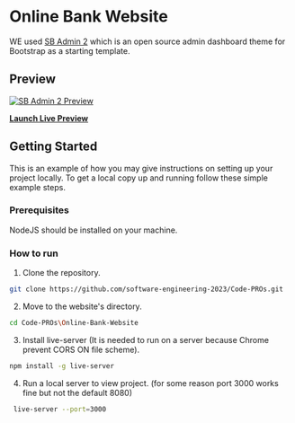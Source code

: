 # Online Bank Website

WE used [SB Admin 2](https://startbootstrap.com/theme/sb-admin-2/) which is an open source admin dashboard theme for Bootstrap as a starting template.

## Preview

[![SB Admin 2 Preview](https://assets.startbootstrap.com/img/screenshots/themes/sb-admin-2.png)](https://startbootstrap.github.io/startbootstrap-sb-admin-2/)

**[Launch Live Preview](https://startbootstrap.github.io/startbootstrap-sb-admin-2/)**

## Getting Started

This is an example of how you may give instructions on setting up your project locally.
To get a local copy up and running follow these simple example steps.

### Prerequisites

NodeJS should be installed on your machine.

### How to run

1. Clone the repository.

```sh
git clone https://github.com/software-engineering-2023/Code-PROs.git
```

2. Move to the website's directory.

```sh
cd Code-PROs\Online-Bank-Website
```

3. Install live-server (It is needed to run on a server because Chrome prevent CORS ON file scheme).

```sh
npm install -g live-server
```

4. Run a local server to view project. (for some reason port 3000 works fine but not the default 8080)

```sh
 live-server --port=3000
```
